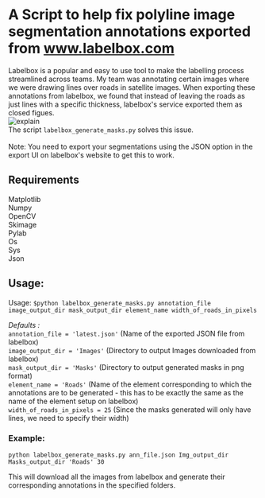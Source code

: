 # A Script to help fix polyline image segmentation annotations exported from www.labelbox.com

Labelbox is a popular and easy to use tool to make the labelling process streamlined across teams. My team was annotating certain images where we were drawing lines over roads in satellite images. When exporting these annotations from labelbox, we found that instead of leaving the roads as just lines with a specific thickness, labelbox's service exported them as closed figues. <br>
![explain](docs/problem_explaintation.gif?raw=True "Issue")
<br>
The script `labelbox_generate_masks.py` solves this issue. <br>
<br>
Note: You need to export your segmentations using the JSON option in the export UI on labelbox's website to get this to work.<br>

## Requirements
Matplotlib<br>
Numpy<br>
OpenCV<br>
Skimage<br>
Pylab<br>
Os<br>
Sys<br>
Json<br>

## Usage:
Usage: `$python labelbox_generate_masks.py annotation_file image_output_dir mask_output_dir element_name width_of_roads_in_pixels`<br>

*Defaults :*<br>
`annotation_file = 'latest.json'` (Name of the exported JSON file from labelbox)<br>
`image_output_dir = 'Images'` (Directory to output Images downloaded from labelbox)<br>
`mask_output_dir = 'Masks'` (Directory to output generated masks in png format)<br>
`element_name = 'Roads'` (Name of the element corresponding to which the annotations are to be generated - this has to be exactly the same as the name of the element setup on labelbox)<br>
`width_of_roads_in_pixels = 25` (Since the masks generated will only have lines, we need to specify their width)<br>

### Example:<br>
`python labelbox_generate_masks.py ann_file.json Img_output_dir Masks_output_dir 'Roads' 30`<br>

This will download all the images from labelbox and generate their corresponding annotations in the specified folders.
